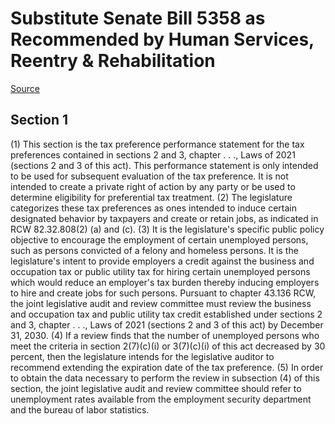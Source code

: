 # Substitute Senate Bill 5358 as Recommended by Human Services, Reentry & Rehabilitation

[Source](http://lawfilesext.leg.wa.gov/biennium/2021-22/Xml/Bills/Senate%20Bills/5358-S.xml)
## Section 1
(1) This section is the tax preference performance statement for the tax preferences contained in sections 2 and 3, chapter . . ., Laws of 2021 (sections 2 and 3 of this act). This performance statement is only intended to be used for subsequent evaluation of the tax preference. It is not intended to create a private right of action by any party or be used to determine eligibility for preferential tax treatment.
(2) The legislature categorizes these tax preferences as ones intended to induce certain designated behavior by taxpayers and create or retain jobs, as indicated in RCW 82.32.808(2) (a) and (c).
(3) It is the legislature's specific public policy objective to encourage the employment of certain unemployed persons, such as persons convicted of a felony and homeless persons. It is the legislature's intent to provide employers a credit against the business and occupation tax or public utility tax for hiring certain unemployed persons which would reduce an employer's tax burden thereby inducing employers to hire and create jobs for such persons. Pursuant to chapter 43.136 RCW, the joint legislative audit and review committee must review the business and occupation tax and public utility tax credit established under sections 2 and 3, chapter . . ., Laws of 2021 (sections 2 and 3 of this act) by December 31, 2030.
(4) If a review finds that the number of unemployed persons who meet the criteria in section 2(7)(c)(i) or 3(7)(c)(i) of this act decreased by 30 percent, then the legislature intends for the legislative auditor to recommend extending the expiration date of the tax preference.
(5) In order to obtain the data necessary to perform the review in subsection (4) of this section, the joint legislative audit and review committee should refer to unemployment rates available from the employment security department and the bureau of labor statistics.
